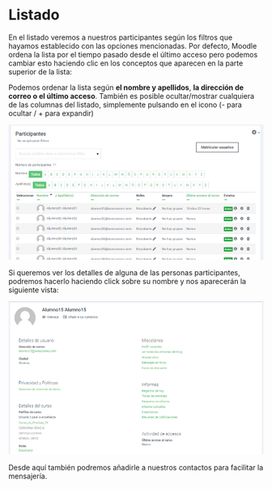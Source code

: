 # Listado

En el listado veremos a nuestros participantes según los filtros que hayamos establecido con las opciones mencionadas. Por defecto, Moodle ordena la lista por el tiempo pasado desde el último acceso pero podemos cambiar esto haciendo clic en los conceptos que aparecen en la parte superior de la lista:

Podemos ordenar la lista según **el nombre y apellidos**, **la dirección de correo o el último acceso**. También es posible ocultar/mostrar cualquiera de las columnas del listado, simplemente pulsando en el icono \(- para ocultar / + para expandir\)

![](/assets/listadoParticipantesOrden.png)

Si queremos ver los detalles de alguna de las personas participantes, podremos hacerlo haciendo click sobre su nombre y nos aparecerán la siguiente vista: 

![](/assets/perfilusuario.png)

Desde aquí también podremos añadirle a nuestros contactos para facilitar la mensajería.



